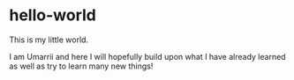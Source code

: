 # hello-world

This is my little world.

I am Umarrii and here I will hopefully build upon what I have already learned as well as try to learn many new things!
